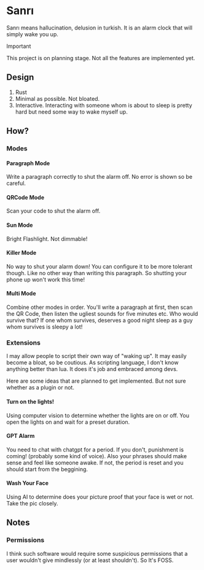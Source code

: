 # Sanrı

Sanrı means hallucination, delusion in turkish. It is an alarm clock that will
simply wake you up.

> [!Important]
>
> This project is on planning stage. Not all the features are implemented yet.

## Design

1. Rust
2. Minimal as possible. Not bloated.
3. Interactive. Interacting with someone whom is about to sleep is pretty hard
   but need some way to wake myself up.

## How?

### Modes

#### Paragraph Mode

Write a paragraph correctly to shut the alarm off. No error is shown so be
careful.

#### QRCode Mode

Scan your code to shut the alarm off.

#### Sun Mode

Bright Flashlight. Not dimmable!

#### Killer Mode

No way to shut your alarm down! You can configure it to be more tolerant though.
Like no other way than writing this paragraph. So shutting your phone up won't
work this time!

#### Multi Mode

Combine other modes in order. You'll write a paragraph at first, then scan the
QR Code, then listen the ugliest sounds for five minutes etc. Who would survive
that? If one whom survives, deserves a good night sleep as a guy whom survives
is sleepy a lot!

### Extensions

I may allow people to script their own way of "waking up". It may easily become
a bloat, so be coutious. As scripting language, I don't know anything better
than lua. It does it's job and embraced among devs.

Here are some ideas that are planned to get implemented. But not sure whether as
a plugin or not.

#### Turn on the lights!

Using computer vision to determine whether the lights are on or off. You open
the lights on and wait for a preset duration.

#### GPT Alarm

You need to chat with chatgpt for a period. If you don't, punishment is coming!
(probably some kind of voice). Also your phrases should make sense and feel like
someone awake. If not, the period is reset and you should start from the
beggining.

#### Wash Your Face

Using AI to determine does your picture proof that your face is wet or not. Take
the pic closely.

## Notes

### Permissions

I think such software would require some suspicious permissions that a user
wouldn't give mindlessly (or at least shouldn't). So It's FOSS.
